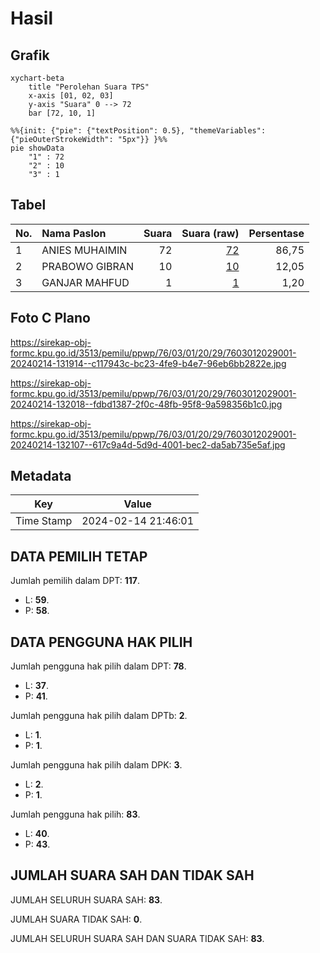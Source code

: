 # Hasil

## Grafik

```mermaid
xychart-beta
    title "Perolehan Suara TPS"
    x-axis [01, 02, 03]
    y-axis "Suara" 0 --> 72
    bar [72, 10, 1]
```

```mermaid
%%{init: {"pie": {"textPosition": 0.5}, "themeVariables": {"pieOuterStrokeWidth": "5px"}} }%%
pie showData
    "1" : 72
    "2" : 10
    "3" : 1
```

## Tabel

| No. | Nama Paslon    | Suara | Suara (raw) | Persentase |
|:--- |:-------------- | -----:| -----------:| ----------:|
| 1   | ANIES MUHAIMIN | 72    | [72][p-1]   | 86,75      |
| 2   | PRABOWO GIBRAN | 10    | [10][p-2]   | 12,05      |
| 3   | GANJAR MAHFUD  | 1     | [1][p-3]    | 1,20       |


[p-1]: https://github.com/gigit-pemilu/pemilu-2024-76-sulawesi-barat/blob/main/pilpres/hitung-suara/sub/76-sulawesi-barat/sub/03-mamasa/sub/01-mambi/sub/2029-indobanua/sub/001-tps/sub/paslon-1.txt
[p-2]: https://github.com/gigit-pemilu/pemilu-2024-76-sulawesi-barat/blob/main/pilpres/hitung-suara/sub/76-sulawesi-barat/sub/03-mamasa/sub/01-mambi/sub/2029-indobanua/sub/001-tps/sub/paslon-2.txt
[p-3]: https://github.com/gigit-pemilu/pemilu-2024-76-sulawesi-barat/blob/main/pilpres/hitung-suara/sub/76-sulawesi-barat/sub/03-mamasa/sub/01-mambi/sub/2029-indobanua/sub/001-tps/sub/paslon-3.txt

## Foto C Plano

https://sirekap-obj-formc.kpu.go.id/3513/pemilu/ppwp/76/03/01/20/29/7603012029001-20240214-131914--c117943c-bc23-4fe9-b4e7-96eb6bb2822e.jpg

https://sirekap-obj-formc.kpu.go.id/3513/pemilu/ppwp/76/03/01/20/29/7603012029001-20240214-132018--fdbd1387-2f0c-48fb-95f8-9a598356b1c0.jpg

https://sirekap-obj-formc.kpu.go.id/3513/pemilu/ppwp/76/03/01/20/29/7603012029001-20240214-132107--617c9a4d-5d9d-4001-bec2-da5ab735e5af.jpg


## Metadata

| Key        | Value               |
| ---------- | ------------------- |
| Time Stamp | 2024-02-14 21:46:01 |


## DATA PEMILIH TETAP

Jumlah pemilih dalam DPT: **117**.
 * L: **59**.
 * P: **58**.

## DATA PENGGUNA HAK PILIH

Jumlah pengguna hak pilih dalam DPT: **78**.
 * L: **37**.
 * P: **41**.

Jumlah pengguna hak pilih dalam DPTb: **2**.
 * L: **1**.
 * P: **1**.

Jumlah pengguna hak pilih dalam DPK: **3**.
 * L: **2**.
 * P: **1**.

Jumlah pengguna hak pilih: **83**.
 * L: **40**.
 * P: **43**.

## JUMLAH SUARA SAH DAN TIDAK SAH

JUMLAH SELURUH SUARA SAH: **83**.

JUMLAH SUARA TIDAK SAH: **0**.

JUMLAH SELURUH SUARA SAH DAN SUARA TIDAK SAH: **83**.


